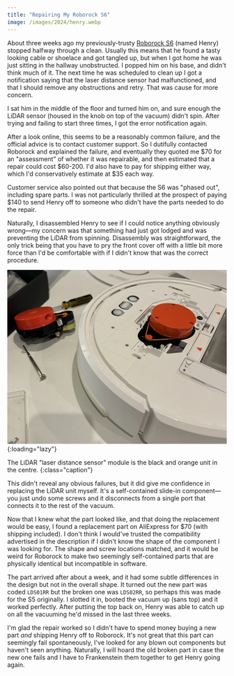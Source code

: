 ```yaml
---
title: "Repairing My Roborock S6"
image: /images/2024/henry.webp
---
```


About three weeks ago my previously-trusty [Roborock S6](https://global.roborock.com/pages/roborock-s6) (named Henry) stopped halfway through a clean. Usually this means that he found a tasty looking cable or shoelace and got tangled up, but when I got home he was just sitting in the hallway unobstructed. I popped him on his base, and didn't think much of it. The next time he was scheduled to clean up I got a notification saying that the laser distance sensor had malfunctioned, and that I should remove any obstructions and retry. That was cause for more concern.

I sat him in the middle of the floor and turned him on, and sure enough the LiDAR sensor (housed in the knob on top of the vacuum) didn't spin. After trying and failing to start three times, I got the error notification again.

After a look online, this seems to be a reasonably common failure, and the official advice is to contact customer support. So I dutifully contacted Roborock and explained the failure, and eventually they quoted me $70 for an "assessment" of whether it was repairable, and then estimated that a repair could cost $60-200. I'd also have to pay for shipping either way, which I'd conservatively estimate at $35 each way.

Customer service also pointed out that because the S6 was "phased out", including spare parts. I was not particularly thrilled at the prospect of paying $140 to send Henry off to someone who didn't have the parts needed to do the repair.

Naturally, I disassembled Henry to see if I could notice anything obviously wrong—my concern was that something had just got lodged and was preventing the LiDAR from spinning. Disassembly was straightforward, the only trick being that you have to pry the front cover off with a little bit more force than I'd be comfortable with if I didn't know that was the correct procedure.

![Henry with his top off](/images/2024/henry.webp){:loading="lazy"}

The LiDAR "laser distance sensor" module is the black and orange unit in the centre.
{:class="caption"}

This didn't reveal any obvious failures, but it did give me confidence in replacing the LiDAR unit myself. It's a self-contained slide-in component—you just undo some screws and it disconnects from a single port that connects it to the rest of the vacuum.

Now that I knew what the part looked like, and that doing the replacement would be easy, I found a replacement part on AliExpress for $70 (with shipping included). I don't think I would've trusted the compatibility advertised in the description if I didn't know the shape of the component I was looking for. The shape and screw locations matched, and it would be weird for Roborock to make two seemingly self-contained parts that are physically identical but incompatible in software.

The part arrived after about a week, and it had some subtle differences in the design but not in the overall shape. It turned out the new part was coded `LDS01RR` but the broken one was `LDS02RR`, so perhaps this was made for the S5 originally. I slotted it in, booted the vacuum up (sans top) and it worked perfectly. After putting the top back on, Henry was able to catch up on all the vacuuming he'd missed in the last three weeks.

I'm glad the repair worked so I didn't have to spend money buying a new part *and* shipping Henry off to Roborock. It's not great that this part can seemingly fail spontaneously, I've looked for any blown out components but haven't seen anything. Naturally, I will hoard the old broken part in case the new one fails and I have to Frankenstein them together to get Henry going again.
